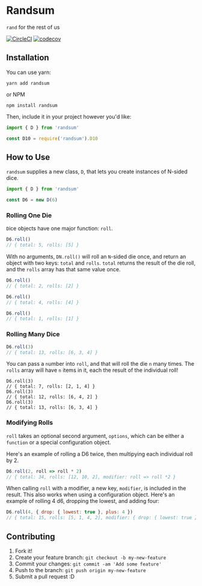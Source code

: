 # Randsum

`rand` for the rest of us

[![CircleCI](https://circleci.com/gh/alxjrvs/randsum.svg?style=svg)](https://circleci.com/gh/alxjrvs/randsum)
[![codecov](https://codecov.io/gh/alxjrvs/randsum/branch/master/graph/badge.svg)](https://codecov.io/gh/alxjrvs/randsum)

## Installation

You can use yarn:

`yarn add randsum`

or NPM

`npm install randsum`

Then, include it in your project however you'd like:

```js
import { D } from 'randsum'

const D10 = require('randsum').D10
```

## How to Use

`randsum` supplies a new class, `D`, that lets you create instances of N-sided dice.

```js
import { D } from 'randsum'

const D6 = new D(6)
```

### Rolling One Die

`D`ice objects have one major function: `roll`.

```js
D6.roll()
// { total: 5, rolls: [5] }
```

With no arguments, `DN.roll()` will roll an `N`-sided die once, and return an object with two keys: `total` and `rolls`. `total` returns the result of the die roll, and the `rolls` array has that same value once.

```js
D6.roll()
// { total: 2, rolls: [2] }

D6.roll()
// { total: 4, rolls: [4] }

D6.roll()
// { total: 1, rolls: [1] }
```

### Rolling Many Dice

```js
D6.roll(3)
// { total: 13, rolls: [6, 3, 4] }
```

You can pass a `n`umber into `roll`, and that will roll the die `n` many times. The `rolls` array will have `n` items in it, each the result of the individual roll!

```Js
D6.roll(3)
// { total: 7, rolls: [2, 1, 4] }
D6.roll(3)
// { total: 12, rolls: [6, 4, 2] }
D6.roll(3)
// { total: 13, rolls: [6, 3, 4] }
```

### Modifying Rolls

`roll` takes an optional second argument, `options`, which can be either a `function` or a special configuration object.

Here's an example of rolling a D6 twice, then multipying each individual roll by 2.

```js
D6.roll(2, roll => roll * 2)
// { total: 34, rolls: [12, 10, 2], modifier: roll => roll *2 }
```

When calling `roll` with a modifier, a new key, `modifier`, is included in the result. This also works when using a configuration object. Here's an example of rolling 4 d6, dropping the lowest, and adding four:

```js
D6.roll(4, { drop: { lowest: true }, plus: 4 })
// { total: 15, rolls: [5, 1, 4, 2], modifier: { drop: { lowest: true }, plus: 4 } }
```

## Contributing

1. Fork it!
2. Create your feature branch: `git checkout -b my-new-feature`
3. Commit your changes: `git commit -am 'Add some feature'`
4. Push to the branch: `git push origin my-new-feature`
5. Submit a pull request :D
